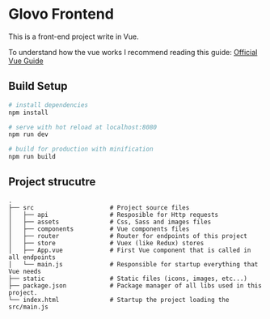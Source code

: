 # Glovo Frontend

 This is a front-end project write in Vue.

 To understand how the vue works I recommend reading this guide:
[Official Vue Guide](https://vuejs.org/v2/guide/)

## Build Setup

``` bash
# install dependencies
npm install

# serve with hot reload at localhost:8080
npm run dev

# build for production with minification
npm run build
```

## Project strucutre

    .
    ├── src                     # Project source files
    │   ├── api                 # Resposible for Http requests
    │   ├── assets              # Css, Sass and images files
    │   ├── components          # Vue components files
    │   ├── router              # Router for endpoints of this project
    │   ├── store               # Vuex (like Redux) stores
    │   ├── App.vue             # First Vue component that is called in all endpoints
    │   └── main.js             # Responsible for startup everything that Vue needs
    ├── static                  # Static files (icons, images, etc...)
    ├── package.json            # Package manager of all libs used in this project.
    └── index.html              # Startup the project loading the src/main.js

